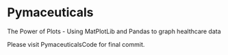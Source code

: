 # Pymaceuticals
The Power of Plots - Using MatPlotLib and Pandas to graph healthcare data

Please visit PymaceuticalsCode for final commit.
